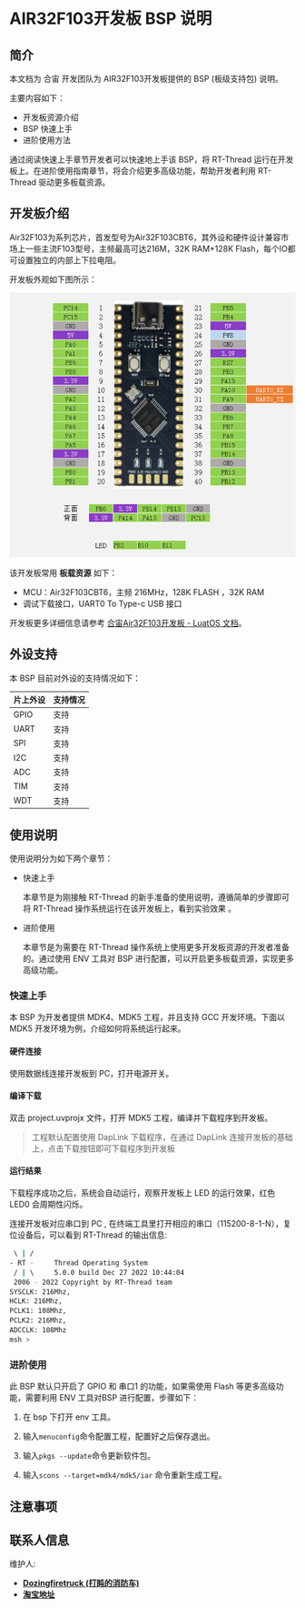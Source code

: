 # AIR32F103开发板 BSP 说明

## 简介

本文档为 合宙 开发团队为 AIR32F103开发板提供的 BSP (板级支持包) 说明。

主要内容如下：

- 开发板资源介绍
- BSP 快速上手
- 进阶使用方法

通过阅读快速上手章节开发者可以快速地上手该 BSP，将 RT-Thread 运行在开发板上。在进阶使用指南章节，将会介绍更多高级功能，帮助开发者利用 RT-Thread 驱动更多板载资源。

## 开发板介绍

Air32F103为系列芯片，首发型号为Air32F103CBT6，其外设和硬件设计兼容市场上一些主流F103型号，主频最高可达216M，32K RAM+128K Flash，每个IO都可设置独立的内部上下拉电阻。

开发板外观如下图所示：

![board](figures/board.png)

该开发板常用 **板载资源** 如下：

- MCU：Air32F103CBT6，主频 216MHz，128K FLASH ，32K RAM
- 调试下载接口，UART0 To Type-c USB 接口

开发板更多详细信息请参考 [合宙Air32F103开发板 - LuatOS 文档](https://wiki.luatos.com/chips/air32f103/board.html)。

## 外设支持

本 BSP 目前对外设的支持情况如下：

| 片上外设 | **支持情况** |
| -------- | ------------ |
| GPIO     | 支持         |
| UART     | 支持         |
| SPI      | 支持         |
| I2C      | 支持         |
| ADC      | 支持         |
| TIM      | 支持         |
| WDT      | 支持         |

## 使用说明

使用说明分为如下两个章节：

- 快速上手

  本章节是为刚接触 RT-Thread 的新手准备的使用说明，遵循简单的步骤即可将 RT-Thread 操作系统运行在该开发板上，看到实验效果 。

- 进阶使用

  本章节是为需要在 RT-Thread 操作系统上使用更多开发板资源的开发者准备的。通过使用 ENV 工具对 BSP 进行配置，可以开启更多板载资源，实现更多高级功能。


### 快速上手

本 BSP 为开发者提供 MDK4、MDK5  工程，并且支持 GCC 开发环境。下面以 MDK5 开发环境为例，介绍如何将系统运行起来。

#### 硬件连接

使用数据线连接开发板到 PC，打开电源开关。

#### 编译下载

双击 project.uvprojx 文件，打开 MDK5 工程，编译并下载程序到开发板。

> 工程默认配置使用 DapLink 下载程序，在通过 DapLink 连接开发板的基础上，点击下载按钮即可下载程序到开发板

#### 运行结果

下载程序成功之后，系统会自动运行，观察开发板上 LED 的运行效果，红色 LED0 会周期性闪烁。

连接开发板对应串口到 PC , 在终端工具里打开相应的串口（115200-8-1-N），复位设备后，可以看到 RT-Thread 的输出信息:

```bash
 \ | /
- RT -     Thread Operating System
 / | \     5.0.0 build Dec 27 2022 10:44:04
 2006 - 2022 Copyright by RT-Thread team
SYSCLK: 216Mhz, 
HCLK: 216Mhz, 
PCLK1: 108Mhz, 
PCLK2: 216Mhz, 
ADCCLK: 108Mhz
msh >
```

### 进阶使用

此 BSP 默认只开启了 GPIO 和 串口1 的功能，如果需使用 Flash 等更多高级功能，需要利用 ENV 工具对BSP 进行配置，步骤如下：

1. 在 bsp 下打开 env 工具。

2. 输入`menuconfig`命令配置工程，配置好之后保存退出。

3. 输入`pkgs --update`命令更新软件包。

4. 输入`scons --target=mdk4/mdk5/iar` 命令重新生成工程。

## 注意事项


## 联系人信息

维护人:

- [**Dozingfiretruck (打盹的消防车)**](https://github.com/Dozingfiretruck)
- [**淘宝地址**](https://item.taobao.com/item.htm?spm=a1z10.5-c-s.w4002-24045920841.15.29395bcdUExSHR&id=666216389131)

